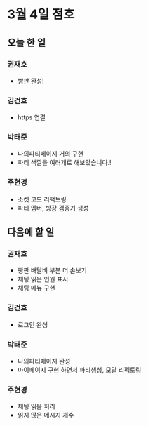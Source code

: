 # 3월 4일 점호

## 오늘 한 일

### 권재호

- 빵판 완성!

### 김건호

- https 연결

### 박태준

- 나의파티페이지 거의 구현
- 파티 색깔을 여러개로 해보았습니다.!

### 주현경

- 소켓 코드 리팩토링
- 파티 멤버, 방장 검증기 생성

## 다음에 할 일

### 권재호

- 빵판 배달비 부분 더 손보기
- 채팅 읽은 인원 표시
- 채팅 메뉴 구현

### 김건호

- 로그인 완성

### 박태준

- 나의파티페이지 완성
- 마이페이지 구현 하면서 파티생성, 모달 리펙토링

### 주현경

- 채팅 읽음 처리
- 읽지 않은 메시지 개수
